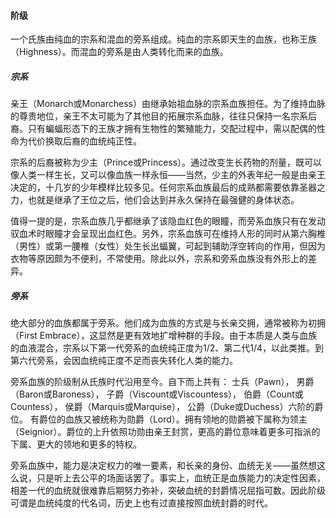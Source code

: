 <h4>阶级</h4>

一个氏族由纯血的宗系和混血的旁系组成。纯血的宗系即天生的血族，也称王族（Highness）。而混血的旁系是由人类转化而来的血族。

##### 宗系
亲王（Monarch或Monarchess）由继承始祖血脉的宗系血族担任。为了维持血脉的尊贵地位，亲王不太可能为了其他目的拓展宗系血脉，往往只保持一名宗系后裔。只有蝙蝠形态下的王族才拥有生物性的繁殖能力，交配过程中，需以配偶的性命为代价换取后裔的血统纯正性。

宗系的后裔被称为少主（Prince或Princess）。通过改变生长药物的剂量，既可以像人类一样生长，又可以像血族一样永恒——当然，少主的外表年纪一般是由亲王决定的，十几岁的少年模样比较多见。任何宗系血族最后的成熟都需要依靠圣器之力，也就是继承了王位之后，他们会达到并永久保持在最强健的身体状态。

值得一提的是，宗系血族几乎都继承了该隐血红色的眼瞳，而旁系血族只有在发动驭血术时眼瞳才会呈现出血红色。另外，宗系血族可在维持人形的同时从第六胸椎（男性）或第一腰椎（女性）处生长出蝠翼，可起到辅助浮空转向的作用，但因为衣物等原因颇为不便利，不常使用。除此以外，宗系和旁系血族没有外形上的差异。

##### 旁系
绝大部分的血族都属于旁系。他们成为血族的方式是与长亲交拥，通常被称为初拥（First Embrace），这显然是更有效地扩增种群的手段。由于本质是人类与血族的血液混合，宗系以下第一代旁系的血统纯正度为1/2、第二代1/4，以此类推。到第六代旁系，会因血统纯正度不足而丧失转化人类的能力。

旁系血族的阶级制从氏族时代沿用至今。自下而上共有：
士兵（Pawn），
男爵（Baron或Baroness），
子爵（Viscount或Viscountess），
伯爵（Count或Countess），
侯爵（Marquis或Marquise），
公爵（Duke或Duchess）六阶的爵位。
有爵位的血族又被统称为勋爵（Lord）。拥有领地的勋爵被下属称为领主（Seignior）。爵位的上升依照功勋由亲王封赏，更高的爵位意味着更多可指派的下属、更大的领地和更多的特权。

旁系血族中，能力是决定权力的唯一要素，和长亲的身份、血统无关——虽然想这么说，只是听上去公平的场面话罢了。事实上，血统正是血族能力的决定性因素，相差一代的血统就很难靠后期努力弥补，突破血统的封爵情况屈指可数。因此阶级可谓是血统纯度的代名词，历史上也有过直接按照血统封爵的时代。